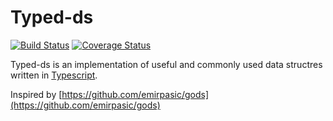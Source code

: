 # Typed-ds

[![Build Status](https://travis-ci.com/thetinygoat/typed-ds.svg?branch=master)](https://travis-ci.com/thetinygoat/typed-ds) [![Coverage Status](https://coveralls.io/repos/github/thetinygoat/typed-ds/badge.svg?branch=master)](https://coveralls.io/github/thetinygoat/typed-ds?branch=master)

Typed-ds is an implementation of useful and commonly used data structres written in [Typescript](https://www.typescriptlang.org/).

Inspired by [https://github.com/emirpasic/gods](https://github.com/emirpasic/gods)